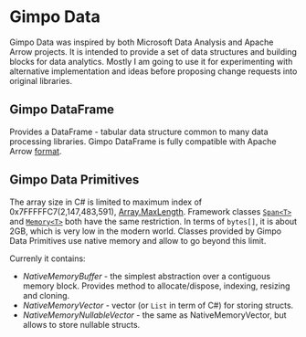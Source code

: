 # Gimpo Data
Gimpo Data was inspired by both Microsoft Data Analysis and Apache Arrow projects. It is intended to provide a set of data structures and building blocks for data analytics.
Mostly I am going to use it for experimenting with alternative implementation and ideas before proposing change requests into original libraries. 

## Gimpo DataFrame
Provides a DataFrame - tabular data structure common to many data processing libraries. Gimpo DataFrame is fully compatible with Apache Arrow [format](https://arrow.apache.org/docs/format/Columnar.html).

## Gimpo Data Primitives
The array size in C# is limited to maximum index of 0x7FFFFFC7(2,147,483,591), [Array.MaxLength](https://docs.microsoft.com/en-us/dotnet/api/system.array.maxlength). Framework classes [`Span<T>`](https://learn.microsoft.com/en-us/dotnet/api/system.span-1) and [`Memory<T>`](https://learn.microsoft.com/en-us/dotnet/api/system.memory-1) both have the same restriction. In terms of `bytes[]`, it is about 2GB, which is very low in the modern world. Classes provided by Gimpo Data Primitives use native memory and allow to go beyond this limit.

Currenly it contains:
- *NativeMemoryBuffer* - the simplest abstraction over a contiguous memory block. Provides method to allocate/dispose, indexing, resizing and cloning.
- *NativeMemoryVector* - vector (or `List` in term of C#) for storing structs. 
- *NativeMemoryNullableVector* - the same as NativeMemoryVector, but allows to store nullable structs. 